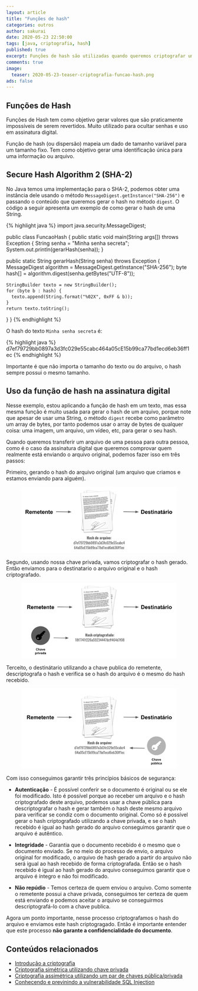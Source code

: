 ```yaml
---
layout: article
title: "Funções de hash"
categories: outros
author: sakurai
date: 2020-05-23 22:50:00
tags: [java, criptografia, hash]
published: true
excerpt: Funções de hash são utilizadas quando queremos criptografar uma informação para que ela não possa ser descriptografada. Muito usado para ocultar senhas e assinatura digital.
comments: true
image:
  teaser: 2020-05-23-teaser-criptografia-funcao-hash.png
ads: false
---
```


## Funções de Hash

Funções de Hash tem como objetivo gerar valores que são praticamente impossíveis de serem revertidos. Muito utilizado para ocultar senhas e uso em assinatura digital.

Função de hash (ou dispersão) mapeia um dado de tamanho variável para um tamanho fixo. Tem como objetivo gerar uma identificação única para uma informação ou arquivo.

## Secure Hash Algorithm 2 (SHA-2)

No Java temos uma implementação para o SHA-2, podemos obter uma instância dele usando o método `MessageDigest.getInstance("SHA-256")` e passando o conteúdo que queremos gerar o hash no método `digest`. O código a seguir apresenta um exemplo de como gerar o hash de uma String.

{% highlight java %}
import java.security.MessageDigest;

public class FuncaoHash {
  public static void main(String args[]) throws Exception {
    String senha = "Minha senha secreta";
    System.out.println(gerarHash(senha));
  }

  public static String gerarHash(String senha) throws Exception {
    MessageDigest algorithm = MessageDigest.getInstance("SHA-256");
    byte hash[] = algorithm.digest(senha.getBytes("UTF-8"));

    StringBuilder texto = new StringBuilder();
    for (byte b : hash) {
      texto.append(String.format("%02X", 0xFF & b));
    }
    return texto.toString();
  }
}
{% endhighlight %}

O hash do texto `Minha senha secreta` é:

{% highlight java %}
d7ef79729bb0897a3d3fc029e55cabc464a05cE15b99ca77bd1ecd6eb36ff1ec
{% endhighlight %}

Importante é que não importa o tamanho do texto ou do arquivo, o hash sempre possui o mesmo tamanho.

## Uso da função de hash na assinatura digital

Nesse exemplo, estou aplicando a função de hash em um texto, mas essa mesma função é muito usada para gerar o hash de um arquivo, porque note que apesar de usar uma String, o método `digest` recebe como parâmetro um array de bytes, por tanto podemos usar o array de bytes de qualquer coisa: uma imagem, um arquivo, um vídeo, etc, para gerar o seu hash.

Quando queremos transferir um arquivo de uma pessoa para outra pessoa, como é o caso da assinatura digital que queremos comprovar quem realmente está enviando o arquivo original, podemos fazer isso em três passos:

Primeiro, gerando o hash do arquivo original (um arquivo que criamos e estamos enviando para alguém).

<figure>
    <a href="/images/2020-05-23-criptografia-funcao-hash-01.png"><img src="/images/2020-05-23-criptografia-funcao-hash-01.png" alt="Gerando o hash do arquivo original."></a>
</figure>

Segundo, usando nossa chave privada, vamos criptografar o hash gerado. Então enviamos para o destinatario o arquivo original e o hash criptografado.

<figure>
    <a href="/images/2020-05-23-criptografia-funcao-hash-02.png"><img src="/images/2020-05-23-criptografia-funcao-hash-02.png" alt="Criptografando o hash gerado."></a>
</figure>

Terceito, o destinátario utilizando a chave publica do remetente, descriptografa o hash e verifica se o hash do arquivo é o mesmo do hash recebido.

<figure>
    <a href="/images/2020-05-23-criptografia-funcao-hash-03.png"><img src="/images/2020-05-23-criptografia-funcao-hash-03.png" alt="Descriptografando o hash com a chave pública."></a>
</figure>

Com isso conseguimos garantir três princípios básicos de segurança:

- **Autenticação** - É possível conferir se o documento é original ou se ele foi modificado. Isto é possível porque ao receber um arquivo e o hash criptografado deste arquivo, podemos usar a chave pública para descriptografar o hash e gerar também o hash deste mesmo arquivo para verificar se condiz com o documento original. Como só é possível gerar o hash criptografado utilizando a chave privada, e se o hash recebido é igual ao hash gerado do arquivo conseguimos garantir que o arquivo é autêntico.

- **Integridade** - Garantia que o documento recebido é o mesmo que o documento enviado. Se no meio do processo de envio, o arquivo original for modificado, o arquivo de hash gerado a partir do arquivo não será igual ao hash recebido de forma criptografada. Então se o hash recebido é igual ao hash gerado do arquivo conseguimos garantir que o arquivo é íntegro e não foi modificado.

- **Não repúdio** - Temos certeza de quem enviou o arquivo. Como somente o remetente possui a chave privada, conseguimos ter certeza de quem está enviando e podemos aceitar o arquivo se conseguirmos descriptografá-lo com a chave publica.

Agora um ponto importante, nesse processo criptografamos o hash do arquivo e enviamos este hash criptogragado. Então é importante entender que este processo **não garante a confidencialidade do documento**.


## Conteúdos relacionados

- [Introdução a criptografia](http://www.universidadejava.com.br/outros/introducao-criptografia/)
- [Criptografia simétrica utilizando chave privada](http://www.universidadejava.com.br/outros/criptografia-simetrica/)
- [Criptografia assimétrica utilizando um par de chaves pública/privada](http://www.universidadejava.com.br/outros/criptografia-assimetrica/)
- [Conhecendo e previnindo a vulnerabilidade SQL Injection](http://www.universidadejava.com.br/outros/vulnerabilidade-sql-injection)